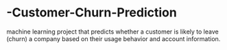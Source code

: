 # -Customer-Churn-Prediction
machine learning project that predicts whether a customer is likely to leave (churn) a company based on their usage behavior and account information.
